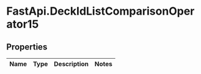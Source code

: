# FastApi.DeckIdListComparisonOperator15

## Properties
Name | Type | Description | Notes
------------ | ------------- | ------------- | -------------
